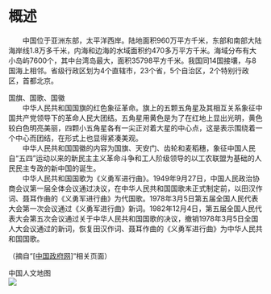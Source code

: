 # 概述  

&emsp;&emsp;中国位于亚洲东部，太平洋西岸。陆地面积960万平方千米，东部和南部大陆海岸线1.8万多千米，内海和边海的水域面积约470多万平方千米。海域分布有大小岛屿7600个，其中台湾岛最大，面积35798平方千米。我国同14国接壤，与8国海上相邻。省级行政区划为4个直辖市，23个省，5个自治区，2个特别行政区，首都北京。  

国旗、国歌、国徽  
&emsp;&emsp;中华人民共和国国旗的红色象征革命。旗上的五颗五角星及其相互关系象征中国共产党领导下的革命人民大团结。五角星用黄色是为了在红地上显出光明，黄色较白色明亮美丽，四颗小五角星各有一尖正对着大星的中心点，这是表示围绕着一个中心而团结，在形式上也显得紧凑美观。  
&emsp;&emsp;中华人民共和国国徽的内容为国旗、天安门、齿轮和麦稻穗，象征中国人民自“五四”运动以来的新民主主义革命斗争和工人阶级领导的以工农联盟为基础的人民民主专政的新中国的诞生。  
&emsp;&emsp;中华人民共和国国歌为《义勇军进行曲》。1949年9月27日，中国人民政治协商会议第一届全体会议通过决议，在中华人民共和国国歌未正式制定前，以田汉作词、聂耳作曲的《义勇军进行曲》为代国歌。1978年3月5日第五届全国人民代表大会第一次会议通过《义勇军进行曲》新词。1982年12月4日，第五届全国人民代表大会第五次会议通过关于中华人民共和国国歌的决议，撤销1978年3月5日全国人大会议通过的新词，恢复田汉作词、聂耳作曲的《义勇军进行曲》为中华人民共和国国歌。  

（摘自“<a href="http://www.gov.cn" target="_blank">[中国政府网]</a>“相关页面）  

中国人文地图  
![](https://s1.imagehub.cc/images/2025/06/30/fdca30fef521ab06064eeeac2dd0d249.webp)  
